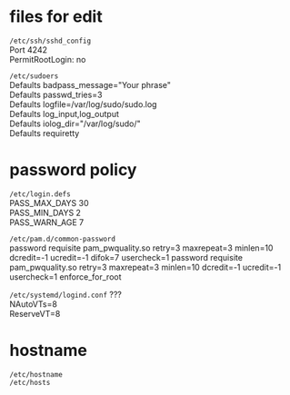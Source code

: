 # files for edit

`/etc/ssh/sshd_config`  
Port 4242  
PermitRootLogin: no  
  
`/etc/sudoers`  
Defaults  badpass_message="Your phrase"  
Defaults  passwd_tries=3  
Defaults  logfile=/var/log/sudo/sudo.log  
Defaults  log_input,log_output  
Defaults  iolog_dir="/var/log/sudo/"  
Defaults  requiretty  
  
# password policy
`/etc/login.defs`  
PASS_MAX_DAYS 30  
PASS_MIN_DAYS 2  
PASS_WARN_AGE 7  
  
`/etc/pam.d/common-password`  
password        requisite	pam_pwquality.so retry=3 maxrepeat=3 minlen=10 dcredit=-1 ucredit=-1 difok=7 usercheck=1
password        requisite	pam_pwquality.so retry=3 maxrepeat=3 minlen=10 dcredit=-1 ucredit=-1 usercheck=1 enforce_for_root  
  
`/etc/systemd/logind.conf`
???  
NAutoVTs=8  
ReserveVT=8  

# hostname
`/etc/hostname`  
`/etc/hosts`  
